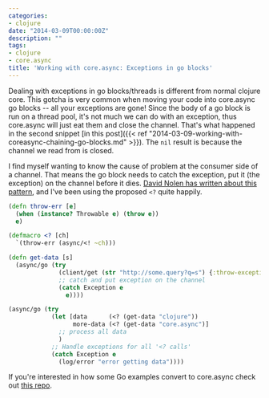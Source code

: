 ```yaml
---
categories:
- clojure
date: "2014-03-09T00:00:00Z"
description: ""
tags:
- clojure
- core.async
title: 'Working with core.async: Exceptions in go blocks'
---
```


Dealing with exceptions in go blocks/threads is different from normal clojure core. This gotcha is very common when moving your code into core.async go blocks -- all your exceptions are gone! Since the body of a go block is run on a thread pool, it's not much we can do with an exception, thus core.async will just eat them and close the channel. That's what happened in the second snippet [in this post]({{< ref "2014-03-09-working-with-coreasync-chaining-go-blocks.md" >}}). The `nil` result is because the channel we read from is closed.

<!--more-->

I find myself wanting to know the cause of problem at the consumer side of a channel. That means the go block needs to catch the exception, put it (the exception) on the channel before it dies. [David Nolen has written about this pattern](http://swannodette.github.io/2013/08/31/asynchronous-error-handling/), and I've been using the proposed `<?` quite happily.

```clojure
(defn throw-err [e]
  (when (instance? Throwable e) (throw e))
  e)

(defmacro <? [ch]
  `(throw-err (async/<! ~ch)))

(defn get-data [s]
  (async/go (try
              (client/get (str "http://some.query?q=s") {:throw-exceptions true})
              ;; catch and put exception on the channel
              (catch Exception e
                e))))

(async/go (try
            (let [data      (<? (get-data "clojure"))
                  more-data (<? (get-data "core.async")]
              ;; process all data
              )
            ;; Handle exceptions for all '<? calls'
            (catch Exception e
              (log/error "error getting data"))))
```

If you're interested in how some Go examples convert to core.async check out [this repo](https://github.com/martintrojer/go-tutorials-core-async).
